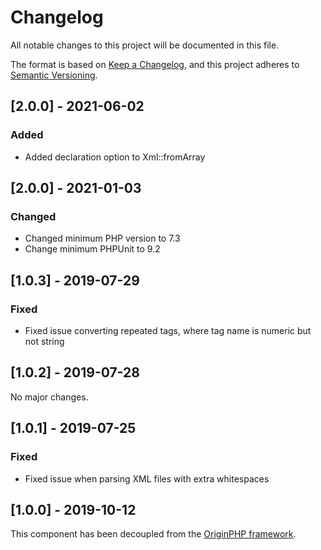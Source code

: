 # Changelog

All notable changes to this project will be documented in this file.

The format is based on [Keep a Changelog](https://keepachangelog.com/en/1.0.0/),
and this project adheres to [Semantic Versioning](https://semver.org/spec/v2.0.0.html).

## [2.0.0] - 2021-06-02

### Added

- Added declaration option to Xml::fromArray

## [2.0.0] - 2021-01-03

### Changed

- Changed minimum PHP version to 7.3
- Change minimum PHPUnit to 9.2

## [1.0.3] - 2019-07-29

### Fixed

- Fixed issue converting repeated tags, where tag name is numeric but not string

## [1.0.2] - 2019-07-28

No major changes.

## [1.0.1] - 2019-07-25

### Fixed

- Fixed issue when parsing XML files with extra whitespaces

## [1.0.0] - 2019-10-12

This component has been decoupled from the [OriginPHP framework](https://www.originphp.com/).
